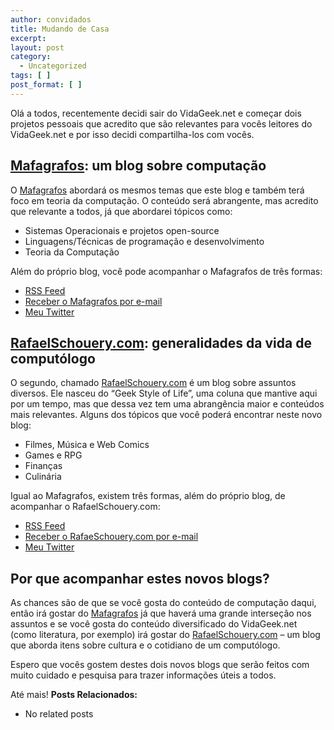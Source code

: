 ```yaml
---
author: convidados
title: Mudando de Casa
excerpt:
layout: post
category:
  - Uncategorized
tags: [ ]
post_format: [ ]
---
```

Olá a todos, recentemente decidi sair do VidaGeek.net e começar dois projetos pessoais que acredito que são relevantes para vocês leitores do VidaGeek.net e por isso decidi compartilha-los com vocês.

## [Mafagrafos][1]: um blog sobre computação

O [Mafagrafos][1] abordará os mesmos temas que este blog e também terá foco em teoria da computação. O conteúdo será abrangente, mas acredito que relevante a todos, já que abordarei tópicos como:

*   Sistemas Operacionais e projetos open-source
*   Linguagens/Técnicas de programação e desenvolvimento
*   Teoria da Computação

Além do próprio blog, você pode acompanhar o Mafagrafos de três formas:

*   [RSS Feed][2]
*   [Receber o Mafagrafos por e-mail][3]
*   [Meu Twitter][4]

## [RafaelSchouery.com][5]: generalidades da vida de computólogo

O segundo, chamado [RafaelSchouery.com][5] é um blog sobre assuntos diversos. Ele nasceu do “Geek Style of Life”, uma coluna que mantive aqui por um tempo, mas que dessa vez tem uma abrangência maior e conteúdos mais relevantes. Alguns dos tópicos que você poderá encontrar neste novo blog:

*   Filmes, Música e Web Comics
*   Games e RPG
*   Finanças
*   Culinária

Igual ao Mafagrafos, existem três formas, além do próprio blog, de acompanhar o RafaelSchouery.com:

*   [RSS Feed][6]
*   [Receber o RafaeSchouery.com por e-mail][7]
*   [Meu Twitter][4]

## Por que acompanhar estes novos blogs?

As chances são de que se você gosta do conteúdo de computação daqui, então irá gostar do [Mafagrafos][1] já que haverá uma grande interseção nos assuntos e se você gosta do conteúdo diversificado do VidaGeek.net (como literatura, por exemplo) irá gostar do [RafaelSchouery.com][5] – um blog que aborda itens sobre cultura e o cotidiano de um computólogo.

Espero que vocês gostem destes dois novos blogs que serão feitos com muito cuidado e pesquisa para trazer informações úteis a todos.

Até mais! 
**Posts Relacionados:** 
*   No related posts












 [1]: http://mafagrafos.com "Mafagrafos"
 [2]: http://feeds.feedburner.com/mafagrafos
 [3]: http://feedburner.google.com/fb/a/mailverify?uri=Mafagrafos&loc=pt_BR
 [4]: http://twitter.com/schouery
 [5]: http://rafaelschouery.com "RafaelSchouery.com"
 [6]: http://feeds.feedburner.com/rafaelschouery
 [7]: http://feedburner.google.com/fb/a/mailverify?uri=rafaelschouery&loc=pt_BR






